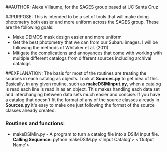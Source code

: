 ##AUTHOR:
Alexa Villaume, for the SAGES group based at UC Santa Cruz

##PURPOSE:
This is intended to be a set of tools that will make doing photometry both easier and more uniform across the SAGES group. These are the following
goals:
* Make DEIMOS mask design easier and more uniform
* Get the best photometry that we can from our Subaru images. I will be following the methods of Whitaker et al. (2011)
* Mitigate the complications and annoyances that come with working with multiple different catalogs from different sources including archival
  catalogs 


##EXPLANATION:
The basis for most of the routines are treating the sources in each catalog as objects. Look at **Sources.py** to get idea of this. Basically, in
any given routine, such as **makeDSIMinput.py**, when a catalog is read each line is read in as an object. This makes handling each data set and
interchanging between data sets much easier and concise. If you have a catalog that doesn't fit the format of any of the source classes already in
**Sources.py** it's easy to make one just following the format of the source classes already created.


### Routines and functions:
* makeDSIMin.py - A program to turn a catalog file into a DSIM input file.
   **Calling Sequence:** python makeDSIM.py <'Input Catalog'> <'Output Name'> 
